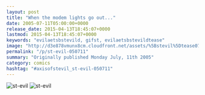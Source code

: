 ```yaml
---
layout: post
title: "When the modem lights go out..."
date: 2005-07-11T05:00:00+0000
release_date: 2015-04-13T18:45:07+0000
lastmod: 2015-04-13T18:45:07+0000
keywords: "evilaetsbstevild, gifst, evilaetsbstevildtease"
image: "http://d3e878vmunx8cm.cloudfront.net/assets/%5Bstevil%5Dtease07-10-05.gif"
permalink: "/p/st-evil-050711"
summary: "Originally published Monday July, 11th 2005"
category: comics
hashtag: "#axisofstevil_st-evil-050711"
---
```


![st-evil](http://d3e878vmunx8cm.cloudfront.net/assets/%5Bstevil%5Dtease07-10-05.gif)
![st-evil](http://d3e878vmunx8cm.cloudfront.net/assets/%5Bstevil%5D07-10-05.gif)
